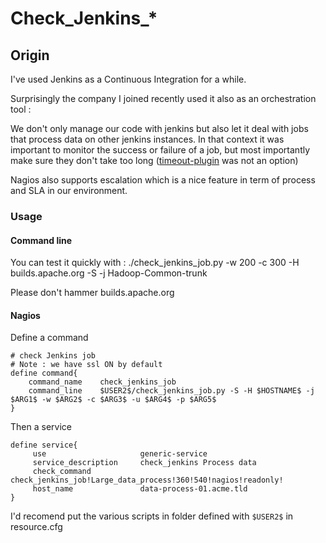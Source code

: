 Check\_Jenkins\_*
================

Origin
-------

I've used Jenkins as a Continuous Integration for a while.

Surprisingly the company I joined recently used it also as an orchestration tool :

We don't only manage our code with jenkins but also let it deal with jobs that process data on other jenkins instances. In that context it was important to monitor
the success or failure of a job, but most importantly make sure they don't take too long ([timeout-plugin](https://wiki.jenkins-ci.org/display/JENKINS/Build-timeout+Plugin) was not an option)

Nagios also supports escalation which is a nice feature in term of process and SLA in our environment.



### Usage

#### Command line

You can test it quickly with :
    ./check_jenkins_job.py  -w 200 -c 300  -H builds.apache.org -S -j  Hadoop-Common-trunk 


Please don't hammer builds.apache.org

#### Nagios    

Define a command 

    # check Jenkins job 
    # Note : we have ssl ON by default
    define command{
        command_name    check_jenkins_job
        command_line    $USER2$/check_jenkins_job.py -S -H $HOSTNAME$ -j $ARG1$ -w $ARG2$ -c $ARG3$ -u $ARG4$ -p $ARG5$ 
    }

Then a service

    define service{
         use                     generic-service
         service_description     check_jenkins Process data
         check_command           check_jenkins_job!Large_data_process!360!540!nagios!readonly!
         host_name               data-process-01.acme.tld
    }


I'd recomend put the various scripts in folder defined with `$USER2$` in resource.cfg



